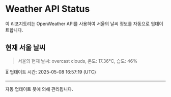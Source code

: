 
# Weather API Status

이 리포지토리는 OpenWeather API를 사용하여 서울의 날씨 정보를 자동으로 업데이트합니다.

## 현재 서울 날씨
> 서울의 현재 날씨: overcast clouds, 온도: 17.36°C, 습도: 46%

⏳ 업데이트 시간: 2025-05-08 16:57:19 (UTC)

---
자동 업데이트 봇에 의해 관리됩니다.
